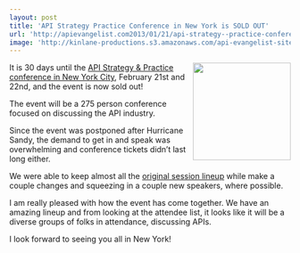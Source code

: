 ```yaml
---
layout: post
title: 'API Strategy Practice Conference in New York is SOLD OUT'
url: 'http://apievangelist.com2013/01/21/api-strategy--practice-conference-in-new-york-is-sold-out/'
image: 'http://kinlane-productions.s3.amazonaws.com/api-evangelist-site/blog/api-strategy-practice-vertical.jpg'
---
```



<p>
     <a href="http://www.apistrategyconference.com/" target="_blank"><img src="https://s3.amazonaws.com/kinlane-productions/events/api-strategy-practice-vertical.jpg"  width="175" align="right" /></a>
</p>
<p>
     It is 30 days until the <a href="http://www.apistrategyconference.com/" target="_blank">API Strategy &amp; Practice conference in New York City</a>, February 21st and 22nd, and the event is now sold out!
</p>
<p>
     The event will be a 275 person conference focused on discussing the API industry.
</p>
<p>
     Since the event was postponed after Hurricane Sandy, the demand to get in and speak was overwhelming and conference tickets didn’t last long either.
</p>
<p>
     We were able to keep almost all the <a href="http://www.apistrategyconference.com/sessions.php">original session lineup</a> while make a couple changes and squeezing in a couple new speakers, where possible.
</p>
<p>
     I am really pleased with how the event has come together. We have an amazing lineup and from looking at the attendee list, it looks like it will be a diverse groups of folks in attendance, discussing APIs.
</p>
<p>
     I look forward to seeing you all in New York!
</p>
